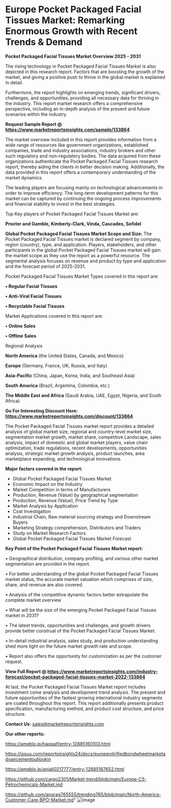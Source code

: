 # Europe Pocket Packaged Facial Tissues Market: Remarking Enormous Growth with Recent Trends & Demand

<Strong> Pocket Packaged Facial Tissues Market Overview 2025 - 2031</strong>

The rising technology in Pocket Packaged Facial Tissues Market is also depicted in this research report. Factors that are boosting the growth of the market, and giving a positive push to thrive in the global market is explained in detail.

Furthermore, the report highlights on emerging trends, significant drivers, challenges, and opportunities, providing all necessary data for thriving in the industry. This report market research offers a comprehensive perspective, including an in-depth analysis of the present and future scenarios within the industry.

<strong>Request Sample Report @ <a href=https://www.marketreportsinsights.com/sample/133864>https://www.marketreportsinsights.com/sample/133864</a></strong>

The market overview included in this report provides information from a wide range of resources like government organizations, established companies, trade and industry associations, industry brokers and other such regulatory and non-regulatory bodies. The data acquired from these organizations authenticate the Pocket Packaged Facial Tissues research report, thereby aiding the clients in better decision making. Additionally, the data provided in this report offers a contemporary understanding of the market dynamics.

The leading players are focusing mainly on technological advancements in order to improve efficiency. The long-term development patterns for this market can be captured by continuing the ongoing process improvements and financial stability to invest in the best strategies.

Top Key players of Pocket Packaged Facial Tissues Market are:

<strong>Procter and Gamble, Kimberly-Clark, Vinda, Cascades, Sofidel</strong>

<strong><b>Global Pocket Packaged Facial Tissues Market Scope and Size:</b></strong>
The Pocket Packaged Facial Tissues market is declared segment by company, region (country), type, and application. Players, stakeholders, and other participants in the global Pocket Packaged Facial Tissues market will gain the market scope as they use the report as a powerful resource. The segmental analysis focuses on revenue and product by type and application and the forecast period of 2025-2031.

Pocket Packaged Facial Tissues Market Types covered in this report are:

<strong>• Regular Facial Tissues

• Anti-Viral Facial Tissues

• Recyclable Facial Tissues</strong>

Market Applications covered in this report are:

<strong>• Online Sales

• Offline Sales</strong> 

Regional Analysis

<strong>North America</strong> (the United States, Canada, and Mexico)

<strong>Europe</strong> (Germany, France, UK, Russia, and Italy)

<strong>Asia-Pacific</strong> (China, Japan, Korea, India, and Southeast Asia)

<strong>South America</strong> (Brazil, Argentina, Colombia, etc.)

<strong>The Middle East and Africa</strong> (Saudi Arabia, UAE, Egypt, Nigeria, and South Africa)

<strong>Go For Interesting Discount Here: <a href=https://www.marketreportsinsights.com/discount/133864>https://www.marketreportsinsights.com/discount/133864</a></strong>

The Pocket Packaged Facial Tissues market report provides a detailed analysis of global market size, regional and country-level market size, segmentation market growth, market share, competitive Landscape, sales analysis, impact of domestic and global market players, value chain optimization, trade regulations, recent developments, opportunities analysis, strategic market growth analysis, product launches, area marketplace expanding, and technological innovations.

<strong><b>Major factors covered in the report:</b></strong>
<ul>
  <li>Global Pocket Packaged Facial Tissues Market </li>
  <li>Economic Impact on the Industry</li>
  <li>Market Competition in terms of Manufacturers</li>
  <li>Production, Revenue (Value) by geographical segmentation</li>
  <li>Production, Revenue (Value), Price Trend by Type</li>
  <li>Market Analysis by Application</li>
  <li>Cost Investigation</li>
  <li>Industrial Chain, Raw material sourcing strategy and Downstream Buyers</li>
  <li>Marketing Strategy comprehension, Distributors and Traders</li>
  <li>Study on Market Research Factors</li>
  <li>Global Pocket Packaged Facial Tissues Market Forecast</li>
</ul>

<strong><b>Key Point of the Pocket Packaged Facial Tissues Market report:</b></strong>

• Geographical distribution, company profiling, and various other market segmentation are provided in the report.

• For better understanding of the global Pocket Packaged Facial Tissues market status, the accurate market valuation which comprises of size, share, and revenue are also covered.

• Analysis of the competitive dynamic factors better extrapolate the complete market overview

• What will be the size of the emerging Pocket Packaged Facial Tissues market in 2031?

• The latest trends, opportunities and challenges, and growth drivers provide better construal of the Pocket Packaged Facial Tissues Market.

• In-detail industrial analysis, sales study, and production understanding shed more light on the future market growth rate and scope.

• Report also offers the opportunity for customization as per the customer request.

<strong><b>View Full Report @ <a href=https://www.marketreportsinsights.com/industry-forecast/pocket-packaged-facial-tissues-market-2022-133864>https://www.marketreportsinsights.com/industry-forecast/pocket-packaged-facial-tissues-market-2022-133864</a></b></strong>


At last, the Pocket Packaged Facial Tissues Market report includes investment come analysis and development trend analysis. The present and future opportunities of the fastest growing international industry segments are coated throughout this report. This report additionally presents product specification, manufacturing method, and product cost structure, and price structure.

<strong>Contact Us:</strong>
sales@marketreportsinsights.com

<strong>Our other reports:</strong>

<a href=https://ameblo.jp/haqsaif/entry-12885160103.html>https://ameblo.jp/haqsaif/entry-12885160103.html</a>

<a href=https://issuu.com/reportsinsights24/docs/europevitrifiedbondwheelmarketadvancementoutlookin>https://issuu.com/reportsinsights24/docs/europevitrifiedbondwheelmarketadvancementoutlookin</a>

<a href=https://ameblo.jp/anjali0217777/entry-12885187652.html>https://ameblo.jp/anjali0217777/entry-12885187652.html</a>

<a href=https://github.com/cargo2301/Market-trend/blob/main/Europe-C5-Petrochemicals-Market.md>https://github.com/cargo2301/Market-trend/blob/main/Europe-C5-Petrochemicals-Market.md</a>

<a href=https://github.com/anurag765555/trending765/blob/main/North-America-Customer-Care-BPO-Market.md>https://github.com/anurag765555/trending765/blob/main/North-America-Customer-Care-BPO-Market.md</a>"
![image](https://github.com/user-attachments/assets/394e5ba1-ff1e-4d95-930b-946aa531aa19)
